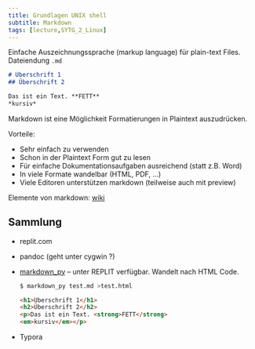 ```yaml
---
title: Grundlagen UNIX shell
subtitle: Markdown
tags: [lecture,SYTG_2_Linux]
---
```


Einfache Auszeichnungssprache (markup language) für plain-text Files. Dateiendung `.md`

```markdown
# Überschrift 1
## Überschrift 2

Das ist ein Text. **FETT**
*kursiv*
```

Markdown ist eine Möglichkeit Formatierungen in Plaintext auszudrücken.

Vorteile:

- Sehr einfach zu verwenden
- Schon in der Plaintext Form gut zu lesen
- Für einfache Dokumentationsaufgaben ausreichend (statt z.B. Word)
- In viele Formate wandelbar (HTML, PDF, ...)
- Viele Editoren unterstützen markdown (teilweise auch mit preview)

Elemente von markdown: [wiki](https://de.wikipedia.org/wiki/Markdown)



## Sammlung

- replit.com

- pandoc (geht unter cygwin ?)

- [markdown_py](https://python-markdown.github.io) – unter REPLIT verfügbar. Wandelt nach HTML Code.

  ```bash
  $ markdown_py test.md >test.html
  ```

  ```html
  <h1>Überschrift 1</h1>
  <h2>Überschrift 2</h2>
  <p>Das ist ein Text. <strong>FETT</strong>
  <em>kursiv</em></p>
  ```

- Typora

